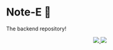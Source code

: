 <p align="center">
    <h1> Note-E 📝 </h1>
    <p> The backend repository! </p>
</p>

<p align="center">

  <a href="https://github.com/note-e/b4ck/issues">
    <img src="https://img.shields.io/badge/contributions-welcome-brightgreen.svg?style=flat">
  </a>

  <a href="http://hits.dwyl.io/note-e/b4ck">
    <img src="http://hits.dwyl.io/note-e/Mobile.svg">
  </a>

</p>
